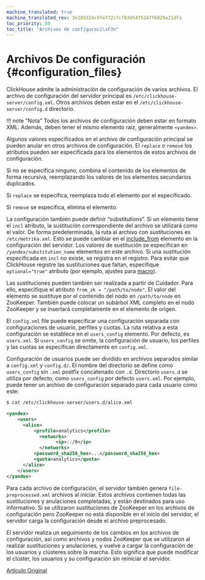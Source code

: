 ```yaml
---
machine_translated: true
machine_translated_rev: 3e185d24c9fe772c7cf03d5475247fb829a21dfa
toc_priority: 50
toc_title: "Archivos de configuraci\xF3n"
---
```


# Archivos De configuración {#configuration_files}

ClickHouse admite la administración de configuración de varios archivos. El archivo de configuración del servidor principal es `/etc/clickhouse-server/config.xml`. Otros archivos deben estar en el `/etc/clickhouse-server/config.d` directorio.

!!! note "Nota"
    Todos los archivos de configuración deben estar en formato XML. Además, deben tener el mismo elemento raíz, generalmente `<yandex>`.

Algunos valores especificados en el archivo de configuración principal se pueden anular en otros archivos de configuración. El `replace` o `remove` los atributos pueden ser especificada para los elementos de estos archivos de configuración.

Si no se especifica ninguno, combina el contenido de los elementos de forma recursiva, reemplazando los valores de los elementos secundarios duplicados.

Si `replace` se especifica, reemplaza todo el elemento por el especificado.

Si `remove` se especifica, elimina el elemento.

La configuración también puede definir “substitutions”. Si un elemento tiene el `incl` atributo, la sustitución correspondiente del archivo se utilizará como el valor. De forma predeterminada, la ruta al archivo con sustituciones es `/etc/metrika.xml`. Esto se puede cambiar en el [include\_from](server-configuration-parameters/settings.md#server_configuration_parameters-include_from) elemento en la configuración del servidor. Los valores de sustitución se especifican en `/yandex/substitution_name` elementos en este archivo. Si una sustitución especificada en `incl` no existe, se registra en el registro. Para evitar que ClickHouse registre las sustituciones que faltan, especifique `optional="true"` atributo (por ejemplo, ajustes para [macro](server-configuration-parameters/settings.md)).

Las sustituciones pueden también ser realizada a partir de Cuidador. Para ello, especifique el atributo `from_zk = "/path/to/node"`. El valor del elemento se sustituye por el contenido del nodo en `/path/to/node` en ZooKeeper. También puede colocar un subárbol XML completo en el nodo ZooKeeper y se insertará completamente en el elemento de origen.

El `config.xml` file puede especificar una configuración separada con configuraciones de usuario, perfiles y cuotas. La ruta relativa a esta configuración se establece en el `users_config` elemento. Por defecto, es `users.xml`. Si `users_config` se omite, la configuración de usuario, los perfiles y las cuotas se especifican directamente en `config.xml`.

Configuración de usuarios puede ser dividido en archivos separados similar a `config.xml` y `config.d/`.
El nombre del directorio se define como `users_config` sin `.xml` postfix concatenado con `.d`.
Directorio `users.d` se utiliza por defecto, como `users_config` por defecto `users.xml`.
Por ejemplo, puede tener un archivo de configuración separado para cada usuario como este:

``` bash
$ cat /etc/clickhouse-server/users.d/alice.xml
```

``` xml
<yandex>
    <users>
      <alice>
          <profile>analytics</profile>
            <networks>
                  <ip>::/0</ip>
            </networks>
          <password_sha256_hex>...</password_sha256_hex>
          <quota>analytics</quota>
      </alice>
    </users>
</yandex>
```

Para cada archivo de configuración, el servidor también genera `file-preprocessed.xml` archivos al iniciar. Estos archivos contienen todas las sustituciones y anulaciones completadas, y están destinados para uso informativo. Si se utilizaron sustituciones de ZooKeeper en los archivos de configuración pero ZooKeeper no está disponible en el inicio del servidor, el servidor carga la configuración desde el archivo preprocesado.

El servidor realiza un seguimiento de los cambios en los archivos de configuración, así como archivos y nodos ZooKeeper que se utilizaron al realizar sustituciones y anulaciones, y vuelve a cargar la configuración de los usuarios y clústeres sobre la marcha. Esto significa que puede modificar el clúster, los usuarios y su configuración sin reiniciar el servidor.

[Artículo Original](https://clickhouse.tech/docs/en/operations/configuration_files/) <!--hide-->
